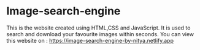 # Image-search-engine
This is the website created using HTML,CSS and JavaScript. It is used to search and download your favourite images within seconds.
You can view this website on : https://image-search-engine-by-nitya.netlify.app
